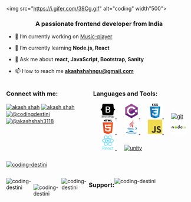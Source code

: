 
<img src="https://i.gifer.com/39Cg.gif" alt="coding" width"500">
<h3 align="center">A passionate frontend developer from India</h3>


- 🔭 I’m currently working on [Music-player](https://github.com/Coding-destini/Responsive_Music_Player)

- 🌱 I’m currently learning **Node.js, React**

- 💬 Ask me about **react, JavaScript, Bootstrap, Sanity**

- 📫 How to reach me **akashshahngu@gmail.com**

<div  class=""style="display:flex;">
<div>
<h3 align="left">Connect with me:</h3>
<p align="left">
<a href="https://linkedin.com/in/akash shah" target="blank"><img align="center" src="https://raw.githubusercontent.com/rahuldkjain/github-profile-readme-generator/master/src/images/icons/Social/linked-in-alt.svg" alt="akash shah" height="30" width="40" /></a>
<a href="https://fb.com/akash shah" target="blank"><img align="center" src="https://raw.githubusercontent.com/rahuldkjain/github-profile-readme-generator/master/src/images/icons/Social/facebook.svg" alt="akash shah" height="30" width="40" /></a>
<a href="https://hashnode.com/@codingdestini" target="blank"><img align="center" src="https://raw.githubusercontent.com/rahuldkjain/github-profile-readme-generator/master/src/images/icons/Social/hashnode.svg" alt="@codingdestini" height="30" width="40" /></a>
<a href="https://www.youtube.com/c/@akashshah3118" target="blank"><img align="center" src="https://raw.githubusercontent.com/rahuldkjain/github-profile-readme-generator/master/src/images/icons/Social/youtube.svg" alt="@akashshah3118" height="30" width="40" /></a>

</p>
</div>

<div  style="margin-left:10%">
<h3 align="left">Languages and Tools:</h3>
<p align="left"> <a href="https://getbootstrap.com" target="_blank" rel="noreferrer" style="margin-left:20px"> <img src="https://raw.githubusercontent.com/devicons/devicon/master/icons/bootstrap/bootstrap-plain-wordmark.svg" alt="bootstrap" width="40" height="40"/> </a> <a href="https://www.w3schools.com/cs/" target="_blank" rel="noreferrer" style="margin-left:20px"> <img src="https://raw.githubusercontent.com/devicons/devicon/master/icons/csharp/csharp-original.svg" alt="csharp" width="40" height="40"/> </a> <a href="https://www.w3schools.com/css/" target="_blank" rel="noreferrer" style="margin-left:20px"> <img src="https://raw.githubusercontent.com/devicons/devicon/master/icons/css3/css3-original-wordmark.svg" alt="css3" width="40" height="40"/> </a> <a href="https://git-scm.com/" target="_blank" rel="noreferrer" style="margin-left:20px"> <img src="https://www.vectorlogo.zone/logos/git-scm/git-scm-icon.svg" alt="git" width="40" height="40"/> </a> <a href="https://www.w3.org/html/" target="_blank" rel="noreferrer" style="margin-left:20px"> <img src="https://raw.githubusercontent.com/devicons/devicon/master/icons/html5/html5-original-wordmark.svg" alt="html5" width="40" height="40"/> </a> <a href="https://www.java.com" target="_blank" rel="noreferrer" style="margin-left:20px"> <img src="https://raw.githubusercontent.com/devicons/devicon/master/icons/java/java-original.svg" alt="java" width="40" height="40"/> </a> <a href="https://developer.mozilla.org/en-US/docs/Web/JavaScript" target="_blank" rel="noreferrer" style="margin-left:20px"> <img src="https://raw.githubusercontent.com/devicons/devicon/master/icons/javascript/javascript-original.svg" alt="javascript" width="40" height="40"/> </a> <a href="https://nodejs.org" target="_blank" rel="noreferrer" style="margin-left:20px"> <img src="https://raw.githubusercontent.com/devicons/devicon/master/icons/nodejs/nodejs-original-wordmark.svg" alt="nodejs" width="40" height="40"/> </a> <a href="https://reactjs.org/" target="_blank" rel="noreferrer" style="margin-left:20px"> <img src="https://raw.githubusercontent.com/devicons/devicon/master/icons/react/react-original-wordmark.svg" alt="react" width="40" height="40"/> </a> <a href="https://unity.com/" target="_blank" rel="noreferrer" style="margin-left:20px"> <img src="https://www.vectorlogo.zone/logos/unity3d/unity3d-icon.svg" alt="unity" width="40" height="40"/> </a> </p>
</div>
</div>

<p align="left"> <a href="https://github.com/ryo-ma/github-profile-trophy"><img src="https://github-profile-trophy.vercel.app/?username=coding-destini" alt="coding-destini" /></a> </p>



<div class=""style="display:flex; justify-content:space-around">
<p ><img align="left" src="https://github-readme-stats.vercel.app/api/top-langs?username=coding-destini&show_icons=true&locale=en&layout=compact" alt="coding-destini" /></p>

<p>&nbsp;<img align="center" src="https://github-readme-stats.vercel.app/api?username=coding-destini&show_icons=true&locale=en" alt="coding-destini" /></p>

<p ><img align="" src="https://github-readme-streak-stats.herokuapp.com/?user=coding-destini&" alt="coding-destini" /></p>
<h3 align="left">Support:</h3>
<p><a href="https://www.buymeacoffee.com/coding-destini"> <img align="left" src="https://cdn.buymeacoffee.com/buttons/v2/default-yellow.png" height="50" width="210" alt="coding-destini" /></a></p><br><br>
</div>
